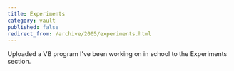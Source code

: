 ```yaml
---
title: Experiments
category: vault
published: false
redirect_from: /archive/2005/experiments.html
---
```


Uploaded a VB program I've been working on in school to the Experiments
section.
